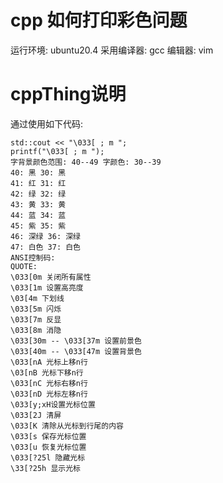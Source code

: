 # cpp 如何打印彩色问题
运行环境:   ubuntu20.4
采用编译器: gcc
编辑器:     vim
# cppThing说明
通过使用如下代码:
```
std::cout << "\033[ ; m ";
printf("\033[ ; m ");
字背景颜色范围: 40--49 字颜色: 30--39
40: 黑 30: 黑
41: 红 31: 红
42: 绿 32: 绿
43: 黄 33: 黄
44: 蓝 34: 蓝
45: 紫 35: 紫
46: 深绿 36: 深绿
47: 白色 37: 白色
ANSI控制码:
QUOTE:
\033[0m 关闭所有属性
\033[1m 设置高亮度
\03[4m 下划线
\033[5m 闪烁
\033[7m 反显
\033[8m 消隐
\033[30m -- \033[37m 设置前景色
\033[40m -- \033[47m 设置背景色
\033[nA 光标上移n行
\03[nB 光标下移n行
\033[nC 光标右移n行
\033[nD 光标左移n行
\033[y;xH设置光标位置
\033[2J 清屏
\033[K 清除从光标到行尾的内容
\033[s 保存光标位置
\033[u 恢复光标位置
\033[?25l 隐藏光标
\33[?25h 显示光标
```
